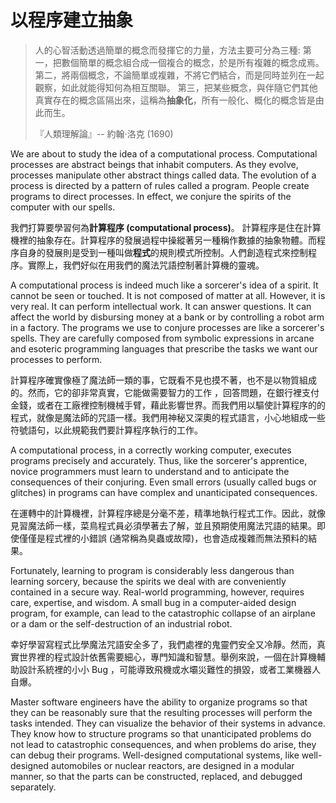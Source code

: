 以程序建立抽象
===================

> 人的心智活動透過簡單的概念而發揮它的力量，方法主要可分為三種:
> 第一，把數個簡單的概念組合成一個複合的概念，於是所有複雜的概念成焉。
> 第二，將兩個概念，不論簡單或複雜，不將它們結合，而是同時並列在一起觀察，如此就能得知何為相互關聯。
> 第三，把某些概念，與伴隨它們其他真實存在的概念區隔出來，這稱為**抽象化**，所有一般化、概化的概念皆是由此而生。
>
> 『人類理解論』-- 約翰·洛克 (1690)

 We are about to study the idea of a computational process. Computational processes are abstract beings that inhabit computers. As they evolve, processes manipulate other abstract things called data. The evolution of a process is directed by a pattern of rules called a program. People create programs to direct processes. In effect, we conjure the spirits of the computer with our spells.

我們打算要學習何為**計算程序 (computational process)**。 計算程序是住在計算機裡的抽象存在。計算程序的發展過程中操縱著另一種稱作數據的抽象物體。而程序自身的發展則是受到一種叫做**程式**的規則模式所控制。人們創造程式來控制程序。實際上，我們好似在用我們的魔法咒語控制著計算機的靈魂。

A computational process is indeed much like a sorcerer's idea of a spirit. It cannot be seen or touched. It is not composed of matter at all. However, it is very real. It can perform intellectual work. It can answer questions. It can affect the world by disbursing money at a bank or by controlling a robot arm in a factory. The programs we use to conjure processes are like a sorcerer's spells. They are carefully composed from symbolic expressions in arcane and esoteric programming languages that prescribe the tasks we want our processes to perform.

計算程序確實像極了魔法師一類的事，它既看不見也摸不著，也不是以物質組成的。然而，它的卻非常真實，它能做需要智力的工作
，回答問題，在銀行裡支付金錢，或者在工廠裡控制機械手臂，藉此影響世界。而我們用以驅使計算程序的的程式，就像是魔法師的咒語一樣。我們用神秘又深奧的程式語言，小心地組成一些符號語句，以此規範我們要計算程序執行的工作。

A computational process, in a correctly working computer, executes programs precisely and accurately. Thus, like the sorcerer's apprentice, novice programmers must learn to understand and to anticipate the consequences of their conjuring. Even small errors (usually called bugs or glitches) in programs can have complex and unanticipated consequences.

在運轉中的計算機裡，計算程序總是分毫不差，精準地執行程式工作。因此，就像見習魔法師一樣，菜鳥程式員必須學著去了解，並且預期使用魔法咒語的結果。即使僅僅是程式裡的小錯誤 (通常稱為臭蟲或故障)，也會造成複雜而無法預料的結果。

Fortunately, learning to program is considerably less dangerous than learning sorcery, because the spirits we deal with are conveniently contained in a secure way. Real-world programming, however, requires care, expertise, and wisdom. A small bug in a computer-aided design program, for example, can lead to the catastrophic collapse of an airplane or a dam or the self-destruction of an industrial robot.

幸好學習寫程式比學魔法咒語安全多了，我們處裡的鬼靈們安全又冷靜。然而，真實世界裡的程式設計依舊需要細心，專門知識和智慧。舉例來說，一個在計算機輔助設計系統裡的小小 Bug ，可能導致飛機或水壩災難性的損毀，或者工業機器人自爆。

Master software engineers have the ability to organize programs so that they can be reasonably sure that the resulting processes will perform the tasks intended. They can visualize the behavior of their systems in advance. They know how to structure programs so that unanticipated problems do not lead to catastrophic consequences, and when problems do arise, they can debug their programs. Well-designed computational systems, like well-designed automobiles or nuclear reactors, are designed in a modular manner, so that the parts can be constructed, replaced, and debugged separately.


